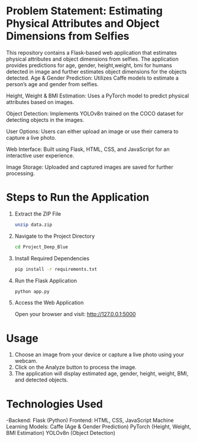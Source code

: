 # Problem Statement: Estimating Physical Attributes and Object Dimensions from Selfies
This repository contains a Flask-based web application that estimates physical attributes and object dimensions from selfies. The application provides predictions for age, gender, height,weight, bmi for humans detected in image and further estimates object dimensions for the objects detected.
Age & Gender Prediction: Utilizes Caffe models to estimate a person’s age and gender from selfies.

Height, Weight & BMI Estimation: Uses a PyTorch model to predict physical attributes based on images.

Object Detection: Implements YOLOv8n trained on the COCO dataset for detecting objects in the images.

User Options: Users can either upload an image or use their camera to capture a live photo.

Web Interface: Built using Flask, HTML, CSS, and JavaScript for an interactive user experience.

Image Storage: Uploaded and captured images are saved for further processing.
# Steps to Run the Application

1. Extract the ZIP File
   ```bash
   unzip data.zip
   ```
2. Navigate to the Project Directory
   ```bash 
   cd Project_Deep_Blue
   ```
3. Install Required Dependencies
   ```bash
   pip install -r requirements.txt
   ```
4. Run the Flask Application
   ```bash
   python app.py
   ```
5. Access the Web Application

   Open your browser and visit:
http://127.0.0.1:5000
# Usage
1. Choose an image from your device or capture a live photo using your webcam.
2. Click on the Analyze button to process the image.
3. The application will display estimated age, gender, height, weight, BMI, and detected objects.
# Technologies Used
-Backend: Flask (Python)
Frontend: HTML, CSS, JavaScript
Machine Learning Models:
Caffe (Age & Gender Prediction)
PyTorch (Height, Weight, BMI Estimation)
YOLOv8n (Object Detection)

